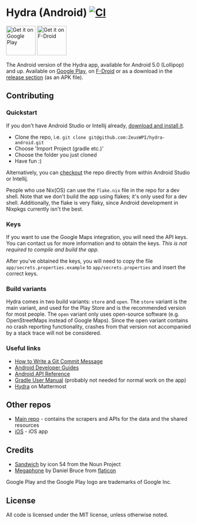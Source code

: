 # Hydra (Android) [![CI](https://github.com/ZeusWPI/hydra-android/actions/workflows/ci.yml/badge.svg)](https://github.com/ZeusWPI/hydra-android/actions/workflows/ci.yml)

<a href='https://play.google.com/store/apps/details?id=be.ugent.zeus.hydra'><img alt='Get it on Google Play' src='https://play.google.com/intl/en_us/badges/images/generic/en_badge_web_generic.png' height="80px"/></a>
<a href='https://f-droid.org/packages/be.ugent.zeus.hydra.open/'><img alt='Get it on F-Droid' src='https://fdroid.gitlab.io/artwork/badge/get-it-on.png' height="80px"/></a>

The Android version of the Hydra app, available for Android 5.0 (Lollipop) and up. Available on [Google Play](https://play.google.com/store/apps/details?id=be.ugent.zeus.hydra), on [F-Droid](https://f-droid.org/packages/be.ugent.zeus.hydra.open/) or as a download in the [release section](https://github.com/ZeusWPI/hydra-android/releases) (as an APK file).

## Contributing

### Quickstart
If you don't have Android Studio or Intellij already, [download and install it](https://developer.android.com/studio/index.html).

* Clone the repo, i.e. `git clone git@github.com:ZeusWPI/hydra-android.git`
* Choose 'Import Project (gradle etc.)'
* Choose the folder you just cloned
* Have fun :)

Alternatively, you can [checkout](https://www.jetbrains.com/help/idea/set-up-a-git-repository.html#clone-repo) the repo directly from within Android Studio or Intellij.

People who use Nix(OS) can use the `flake.nix` file in the repo for a dev shell.
Note that we don't build the app using flakes; it's only used for a dev shell.
Additionally, the flake is very flaky, since Android development in Nixpkgs currently isn't the best.

### Keys
If you want to use the Google Maps integration, you will need the API keys. You can contact us for more information and to obtain the keys. _This is not required to compile and build the app._

After you've obtained the keys, you will need to copy the file `app/secrets.properties.example` to `app/secrets.properties` and insert the correct keys.

### Build variants

Hydra comes in two build variants: `store` and `open`.
The `store` variant is the main variant, and used for the Play Store and is the recommended version for most people. The `open` variant only uses open-source software (e.g. OpenStreetMaps instead of Google Maps). Since the open variant contains no crash reporting functionality, crashes from that version not accompanied by a stack trace will not be considered.

### Useful links
- [How to Write a Git Commit Message](https://chris.beams.io/posts/git-commit/)
- [Android Developer Guides](https://developer.android.com/guide/)
- [Android API Reference](https://developer.android.com/reference/)
- [Gradle User Manual](https://docs.gradle.org/current/userguide/userguide.html) (probably not needed for normal work on the app)
- [Hydra](https://mattermost.zeus.gent/zeus/channels/hydra) on Mattermost

## Other repos

* [Main repo](https://github.com/ZeusWPI/hydra) - contains the scrapers and APIs for the data and the shared resources
* [iOS](https://github.com/ZeusWPI/hydra-iOS) - iOS app

## Credits

 * [Sandwich](https://thenounproject.com/term/sandwich/222438/) by icon 54 from the Noun Project
 * [Megaphone](http://www.flaticon.com/free-icon/megaphone_3911) by Daniel Bruce from [flaticon](http://www.flaticon.com)
 
 Google Play and the Google Play logo are trademarks of Google Inc.


## License

All code is licensed under the MIT license, unless otherwise noted.
